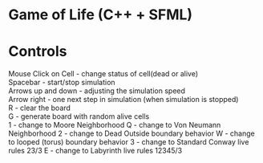 # Game of Life (C++ + SFML)

# Controls

Mouse Click on Cell - change status of cell(dead or alive)  
Spacebar - start/stop simulation  
Arrows up and down - adjusting the simulation speed  
Arrow right - one next step in simulation (when simulation is stopped)  
R - clear the board  
G - generate board with random alive cells  
1 - change to Moore Neighborhood
Q - change to Von Neumann Neighborhood
2 - change to Dead Outside boundary behavior
W - change to looped (torus) boundary behavior
3 - change to Standard Conway live rules 23/3 
E - change to Labyrinth live rules 12345/3


